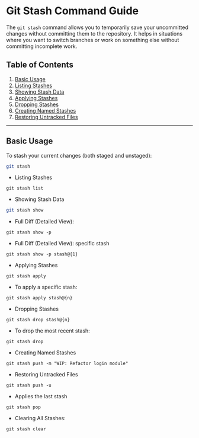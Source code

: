 # Git Stash Command Guide

The `git stash` command allows you to temporarily save your uncommitted changes without committing them to the repository. It helps in situations where you want to switch branches or work on something else without committing incomplete work.

## Table of Contents
1. [Basic Usage](#basic-usage)
2. [Listing Stashes](#listing-stashes)
3. [Showing Stash Data](#showing-stash-data)
4. [Applying Stashes](#applying-stashes)
5. [Dropping Stashes](#dropping-stashes)
6. [Creating Named Stashes](#creating-named-stashes)
7. [Restoring Untracked Files](#restoring-untracked-files)

---

## Basic Usage

To stash your current changes (both staged and unstaged):

```bash
git stash
```
- Listing Stashes
```
git stash list
```
- Showing Stash Data
```bash 
git stash show
```
- Full Diff (Detailed View):
```
git stash show -p
```
- Full Diff (Detailed View): specific stash
```
git stash show -p stash@{1}
```
- Applying Stashes
```
git stash apply
```


- To apply a specific stash:
```
git stash apply stash@{n}
```


- Dropping Stashes
```
git stash drop stash@{n}
```


- To drop the most recent stash:
```
git stash drop
```


- Creating Named Stashes
```
git stash push -m "WIP: Refactor login module"
```

- Restoring Untracked Files
```
git stash push -u
```

- Applies the last stash 
```
git stash pop
```
- Clearing All Stashes:
```
git stash clear
```
